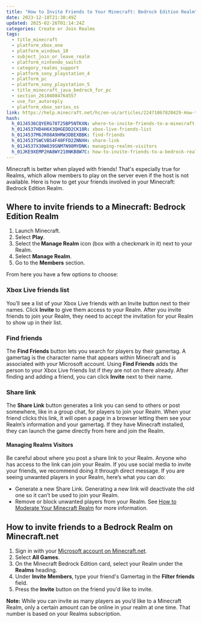 ```yaml
---
title: "How to Invite Friends to Your Minecraft: Bedrock Edition Realm"
date: 2023-12-18T21:30:49Z
updated: 2025-02-26T01:14:24Z
categories: Create or Join Realms
tags:
  - title_minecraft
  - platform_xbox_one
  - platform_windows_10
  - subject_join_or_leave_realm
  - platform_nintendo_switch
  - category_realms_support
  - platform_sony_playstation_4
  - platform_pc
  - platform_sony_playstation_5
  - title_minecraft_java_bedrock_for_pc
  - section_26104084764557
  - use_for_autoreply
  - platform_xbox_series_xs
link: https://help.minecraft.net/hc/en-us/articles/22471067820429-How-to-Invite-Friends-to-Your-Minecraft-Bedrock-Edition-Realm
hash:
  h_01J4536CQYERG78T25BP5NTKXN: where-to-invite-friends-to-a-minecraft-bedrock-edition-realm
  h_01J4537HD4H6X3QHGEDD2CK18R: xbox-live-friends-list
  h_01J4537M6JR08A9HRW3DBEXBBK: find-friends
  h_01J4537SWCVBS4F40FFD2ZNNXH: share-link
  h_01J4537X30W839SNM7N98MYDNK: managing-realms-visitors
  h_01JKE9XEMP2HA8WY210NKB8W7C: how-to-invite-friends-to-a-bedrock-realm-on-minecraftnet
---
```


Minecraft is better when played with friends! That's especially true for Realms, which allow members to play on the server even if the host is not available. Here is how to get your friends involved in your Minecraft: Bedrock Edition Realm.

## Where to invite friends to a Minecraft: Bedrock Edition Realm

1.  Launch Minecraft.
2.  Select **Play**.
3.  Select the **Manage Realm** icon (box with a checkmark in it) next to your Realm.
4.  Select **Manage Realm**.
5.  Go to the **Members** section.

From here you have a few options to choose:

### Xbox Live friends list

You’ll see a list of your Xbox Live friends with an Invite button next to their names. Click **Invite** to give them access to your Realm. After you invite friends to join your Realm, they need to accept the invitation for your Realm to show up in their list.

### Find friends

The **Find Friends** button lets you search for players by their gamertag. A gamertag is the character name that appears within Minecraft and is associated with your Microsoft account. Using **Find Friends** adds the person to your Xbox Live friends list if they are not on there already. After finding and adding a friend, you can click **Invite** next to their name.

### Share link

The **Share Link** button generates a link you can send to others or post somewhere, like in a group chat, for players to join your Realm. When your friend clicks this link, it will open a page in a browser letting them see your Realm’s information and your gamertag. If they have Minecraft installed, they can launch the game directly from here and join the Realm.

#### Managing Realms Visitors

Be careful about where you post a share link to your Realm. Anyone who has access to the link can join your Realm. If you use social media to invite your friends, we recommend doing it through direct message. If you are seeing unwanted players in your Realm, here’s what you can do:

- Generate a new Share Link. Generating a new link will deactivate the old one so it can’t be used to join your Realm.
- Remove or block unwanted players from your Realm. See [How to Moderate Your Minecraft Realm](../Manage-Realms-Settings-Worlds/How-to-Moderate-Your-Minecraft-Realm.md) for more information.

## How to invite friends to a Bedrock Realm on Minecraft.net

1.  Sign in with your [Microsoft account on Minecraft.net](https://www.minecraft.net/en-us/login).
2.  Select **All Games**.
3.  On the Minecraft Bedrock Edition card, select your Realm under the **Realms** heading.
4.  Under **Invite Members**, type your friend's Gamertag in the **Filter friends** field.
5.  Press the **Invite** button on the friend you'd like to invite.

**Note:** While you can invite as many players as you’d like to a Minecraft Realm, only a certain amount can be online in your realm at one time. That number is based on your Realms subscription.
